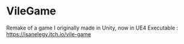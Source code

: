 # VileGame
Remake of a game I originally made in Unity, now in UE4
Executable : https://isanelegy.itch.io/vile-game